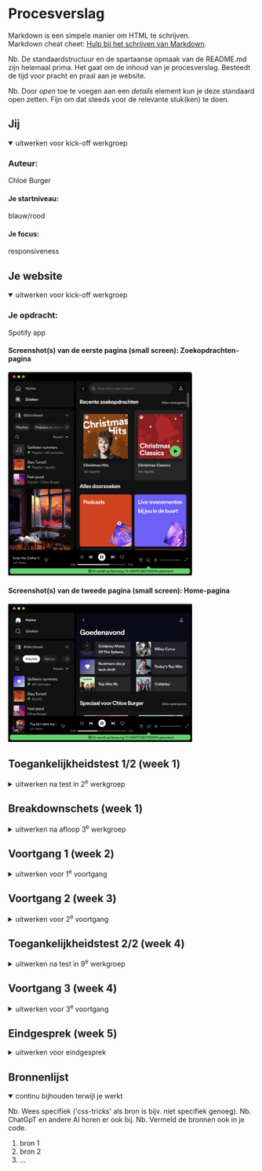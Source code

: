 # Procesverslag
Markdown is een simpele manier om HTML te schrijven.  
Markdown cheat cheet: [Hulp bij het schrijven van Markdown](https://github.com/adam-p/markdown-here/wiki/Markdown-Cheatsheet).

Nb. De standaardstructuur en de spartaanse opmaak van de README.md zijn helemaal prima. Het gaat om de inhoud van je procesverslag. Besteedt de tijd voor pracht en praal aan je website.

Nb. Door *open* toe te voegen aan een *details* element kun je deze standaard open zetten. Fijn om dat steeds voor de relevante stuk(ken) te doen.





## Jij

<details open>
  <summary>uitwerken voor kick-off werkgroep</summary>

  ### Auteur:
  Chloé Burger

  #### Je startniveau:
  blauw/rood

  #### Je focus:
  responsiveness
 
</details>





## Je website

<details open>
  <summary>uitwerken voor kick-off werkgroep</summary>

  ### Je opdracht:
  Spotify app

  #### Screenshot(s) van de eerste pagina (small screen): Zoekopdrachten-pagina
  <img src="readme-images/schermaflbeelding-klein-1.png" width="375px" alt="Zoek">

  #### Screenshot(s) van de tweede pagina (small screen): Home-pagina 
  <img src="readme-images/schermaflbeelding-klein-2.png" width="375px" alt="Home">
 
</details>



## Toegankelijkheidstest 1/2 (week 1)

<details>
  <summary>uitwerken na test in 2<sup>e</sup> werkgroep</summary>

  ### Bevindingen
  Lijst met je bevindingen die in de test naar voren kwamen:

  - Voiceover kan niet goed gebruikt worden op spotify doordat de hierarchie in de app niet duidelijk is.
  - Contrast niveau is goed 18.88
  - Bij de verschillende vision emulations blijft er alsnog een duidelijk beeld van de website. de website blijft toegangkelijk voor mensen die kleuren niet goed kunnen onderscheiden of slecht contrast zien.

  #### Screenshot(s) van de vision emulation (big screen): Zoekopdrachten-pagina 
  <img src="readme-images/schermafbeelding-blurred.png" width="375px" alt="Zoeken">

  #### Screenshot(s) van de tweede pagina (small screen): Zoekopdrachten-pagina
  <img src="readme-images/schermafbeelding-no-red.png" width="375px" alt="Zoeken">
 




</details>



## Breakdownschets (week 1)

<details>
  <summary>uitwerken na afloop 3<sup>e</sup> werkgroep</summary>

  ### de hele pagina: 
  <img src="readme-images/breakdownschets.png" width="375px" alt="breakdown van de hele pagina">

  ### dynamisch deel (bijv menu): 
  <img src="readme-images/breakdown-dynamisch.png" width="375px" alt="breakdown van een dynamisch deel">

  ### wellicht nog een dynamisch deel (bijv filter): 
  <img src="readme-images/dummy-plaatje.jpg" width="375px" alt="breakdown van nog een dynamisch deel">

</details>





## Voortgang 1 (week 2)

<details>
  <summary>uitwerken voor 1<sup>e</sup> voortgang</summary>

  ### Stand van zaken
  De layout toepassen ging naar mijn mening wel goed.
  <img src="images/screenshot-website-week-1.png" width="375px" alt="css styles">

  Ik heb nog wel moeite om de juiste ul aan te moeten spreken omdat het er veel zijn.
  Ik wil dit graag op een logischere manier direct kunnen aanspreken zodat de code niet rommelig is.
  Hieronder foto's van de code:

  <img src="images/screenshot-feedback-1-1.png" width="375px" alt="css styles">

  <img src="images/screenshot-feedback-1-2.png" width="375px" alt="css styles">




  ### Agenda voor meeting
  samen met je groepje opstellen

#### Donna:
- Hoe je een menu eruit laat komen ook alweer als je erop klikt

#### Chloé
- Opmaak van menu zou ik in html zetten?
- Hoe kan ik van een <h3> een link maken die niet linkt naar een pagina?
- Hoe kan ik de <li> juist aanspreken om flexbasis en flexgrow toe te passen?

#### Malik:
-  Hoe moet ik het hamburger menu uitwerken?



#### Jaouad:
- Onduidelijkheid hoe ik een stuk van een bepaald deel van de content in moet delen in html.
- Vraag of iets een <p> of <h3> is?
- Hulp nodig bij de media querries! Waar begin je?


### Verslag van meeting
  hier na afloop snel de uitkomsten van de meeting vastleggen

  - punt 1
  - punt 2
  - nog een punt
  - ...

</details>





## Voortgang 2 (week 3)

<details>
  <summary>uitwerken voor 2<sup>e</sup> voortgang</summary>

  ### Stand van zaken
  De layout toepassen ging naar mijn mening wel goed.
  Ik heb nog wel moeite om de juiste ul aan te moeten spreken omdat het er veel zijn.
  Ik wil dit graag op een logischere manier direct kunnen aanspreken zodat de code niet rommelig is.
  
  <img>



  ### Agenda voor meeting
  samen met je groepje opstellen

  | student 1      | student 2          | student 3    | student 4        |
  | ---            | ---                | ---          | ---              |
  | dit bespreken  | en dit             | en ik dit    | en dan ik dat    |
  | en dat ook nog | dit als er tijd is | nog een punt | dit wil ik zeker |
  | ...            | ...                | ...          | ...              |


  ### Verslag van meeting
  hier na afloop snel de uitkomsten van de meeting vastleggen

  - punt 1
  - punt 2
  - nog een punt
- ...

</details>





## Toegankelijkheidstest 2/2 (week 4)

<details>
  <summary>uitwerken na test in 9<sup>e</sup> werkgroep</summary>

  ### Bevindingen
  Lijst met je bevindingen die in de test naar voren kwamen (geef ook aan wat er verbeterd is):

</details>





## Voortgang 3 (week 4)

<details>
  <summary>uitwerken voor 3<sup>e</sup> voortgang</summary>

  ### Stand van zaken
  hier dit ging goed & dit was lastig (neem ook screenshots op van delen van je website en code)


  ### Agenda voor meeting
  samen met je groepje opstellen

  | student 1      | student 2          | student 3    | student 4        |
  | ---            | ---                | ---          | ---              |
  | dit bespreken  | en dit             | en ik dit    | en dan ik dat    |
  | en dat ook nog | dit als er tijd is | nog een punt | dit wil ik zeker |
  | ...            | ...                | ...          | ...              |


  ### Verslag van meeting
  hier na afloop snel de uitkomsten van de meeting vastleggen

  - punt 1
  - punt 2
  - nog een punt
  - ...

</details>





## Eindgesprek (week 5)

<details>
  <summary>uitwerken voor eindgesprek</summary>

  ### Je uitkomst - karakteristiek screenshots:
  <img src="readme-images/dummy-plaatje.jpg" width="375px" alt="uitomst opdracht 1">


  ### Dit ging goed/Heb ik geleerd: 
  Korte omschrijving met plaatjes

  <img src="readme-images/dummy-plaatje.jpg" width="375px" alt="top">


  ### Dit was lastig/Is niet gelukt:
  Korte omschrijving met plaatjes

  <img src="readme-images/dummy-plaatje.jpg" width="375px" alt="bummer">
</details>





## Bronnenlijst

<details open>
  <summary>continu bijhouden terwijl je werkt</summary>

  Nb. Wees specifiek ('css-tricks' als bron is bijv. niet specifiek genoeg). 
  Nb. ChatGpT en andere AI horen er ook bij.
  Nb. Vermeld de bronnen ook in je code.

  1. bron 1
  2. bron 2
  3. ...

</details>